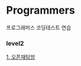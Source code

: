 # Programmers
프로그래머스 코딩테스트 연습


### level2
<a href="https://programmers.co.kr/learn/courses/30/lessons/42888">1. 오픈채팅방

